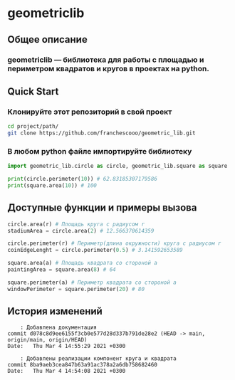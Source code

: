 # geometriclib
## Общее описание
### geometriclib — библиотека для работы с площадью и периметром квадратов и кругов в проектах на python.
## Quick Start
### Клонируйте этот репозиторий в свой проект
```bash
cd project/path/
git clone https://github.com/franchescooo/geometric_lib.git
```
### В любом python файле импортируйте библиотеку
```py
import geometric_lib.circle as circle, geometric_lib.square as square

print(circle.perimeter(10)) # 62.83185307179586
print(square.area(10)) # 100 
```
## Доступные функции и примеры вызова
```py
circle.area(r) # Площадь круга с радиусом r
stadiumArea = circle.area(2) # 12.566370614359

circle.perimeter(r) # Периметр(длина окружности) круга с радиусом r
coinEdgeLenght = circle.perimeter(0.5) # 3.141592653589

square.area(a) # Площадь квадрата со стороной a
paintingArea = square.area(8) # 64

square.perimeter(a) # Периметр квадрата со стороной a
windowPerimeter = square.perimeter(20) # 80
```

## История изменений
```
    : Добавлена документация
commit d078c8d9ee6155f3cb0e577d28d337b791de28e2 (HEAD -> main, origin/main, origin/HEAD)
Date:   Thu Mar 4 14:55:29 2021 +0300

    : Добавлены реализации компонент круга и квадрата
commit 8ba9aeb3cea847b63a91ac378a2a6db758682460
Date:   Thu Mar 4 14:54:08 2021 +0300
```

